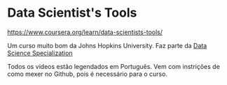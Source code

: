# Data Scientist's Tools
https://www.coursera.org/learn/data-scientists-tools/

Um curso muito bom da Johns Hopkins University.
Faz parte da <a href="https://www.coursera.org/specializations/jhu-data-science">Data Science Specialization</a>

Todos os vídeos estão legendados em Português.
Vem com instrições de como mexer no Github, pois é necessário para o curso.
